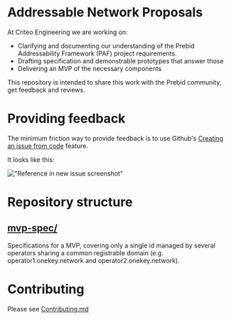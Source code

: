 # Addressable Network Proposals

At Criteo Engineering we are working on:

- Clarifying and documenting our understanding of the Prebid Addressability Framework (PAF) project requirements.
- Drafting specification and demonstrable prototypes that answer those
- Delivering an MVP of the necessary components

This repository is intended to share this work with the Prebid community, get feedback and reviews.

# Providing feedback

The minimum friction way to provide feedback is to use Github's
[Creating an issue from code](https://docs.github.com/en/issues/tracking-your-work-with-issues/creating-an-issue#creating-an-issue-from-code)
feature.

It looks like this:

!["Reference in new issue screenshot"](https://docs.github.com/assets/images/help/repository/open-new-issue-specific-line.png)

# Repository structure

## [mvp-spec/](/mvp-spec)

Specifications for a MVP, covering only a single id managed by several operators sharing a common registrable domain
(e.g. operator1.onekey.network and operator2.onekey.network).

# Contributing

Please see [Contributing.md](CONTRIBUTING.md)
